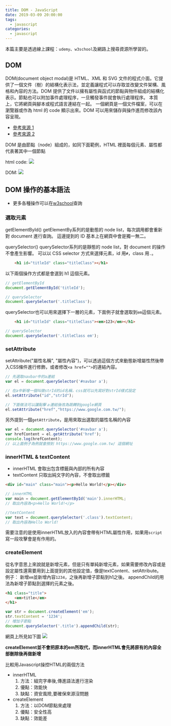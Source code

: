```yaml
---
title: DOM - JavaScript
date: 2019-03-09 20:00:00
tags:
  - javascript
categories:
  - javascript
---
```


本篇主要是透過線上課程：`udemy`、`w3school`及網路上搜尋資源所學習的。

## DOM

DOM(document object modal)是 HTML、XML 和 SVG 文件的程式介面。它提供了一個文件（樹）的結構化表示法，並定義讓程式可以存取並改變文件架構、風格和內容的方法。DOM 提供了文件以擁有屬性與函式的節點與物件組成的結構化表示。節點也可以附加事件處理程序，一旦觸發事件就會執行處理程序。 本質上，它將網頁與腳本或程式語言連結在一起。
一個網頁是一個文件檔案，可以在瀏覽器或作為 html 的 code 顯示出來。DOM 可以用來儲存與操作進而修改該內容呈現。

- [參考來源 1](https://developer.mozilla.org/en-US/docs/Web/API/Document_Object_Model/Introduction)
- [參考來源 2](https://ithelp.ithome.com.tw/articles/10094965)

DOM 是由節點（node）組成的，如同下面範例，HTML 裡面每個元素、屬性都代表著其中一個節點

html code:
![](https://i.imgur.com/6BPKuuR.png)

DOM:
![](https://i.imgur.com/gwCGCt9.png)

## DOM 操作的基本語法

- 更多各種操作可以在[w3school](https://www.w3schools.com/js/js_htmldom.asp)查詢

### 選取元素

getElementById()
getElementBy系列的是動態的 node list，每次調用都會重新對 document 進行查詢。
這邊提到的 ID 基本上在網頁中會是獨一無二。

querySelector()
querySelector系列的是靜態的 node list，對 document 的操作不會產生影響。
可以以 CSS selector 方式來選擇元素，id 用`#`，class 用`.`。

```html
    <h1 id="titleId" class="titleClass"></h1>
```

以下兩個操作方式都是會選到 h1 這個元素。

```js
// getElementById
document.getElementById('titleId');

// querySelector
document.querySelector('.titleClass');
```

querySelector也可以用來選擇下一層的元素，下面例子就會選取到`em`這個元素。
 
```html
    <h1 id="titleId" class="titleClass"><em>123</em></h1>
```
```js
// querySelector
document.querySelector('.titleClass em');
```

### setAttribute
setAttribute("屬性名稱", "屬性內容")，可以透過這個方式來動態新增屬性然後帶入CSS條件進行修飾，或者修改`<a href="">`的連結內容。

```js
// 先選取navbar中的a連結
var el = document.querySelector('#navbar a');

// 在a中新增一個叫做strId的id名稱，css就可以先寫好對strId樣式設定
el.setAttribute("id","strId");

// 下面做法可以讓點擊ａ連結後改為跳轉到google網頁
el.setAttribute("href","https://www.google.com.tw/");
```

另外提到一個`getAttribute`，是用來取出選取的屬性名稱的內容


```js
var el = document.querySelector('#navbar a');
var hrefContent = el.getAttribute('href');
console.log(hrefContent);
// 以上面例子為例就會撈到 https://www.google.com.tw/ 這個網址
```


### innerHTML & textContent
- innerHTML
會取出包含標籤與內部的所有內容
- textContent
只取出純文字的內容，不會取出標籤

```html
<div id="main" class="main"><p>Hello World!</p></div>
```

```js
// innerHTML
var main = document.getElementById('main').innerHTML;
// 取出內容為<p>Hello World!</p>

//textContent
var text = document.querySelector('.class').textContent;
// 取出內容為Hello World!
```

需要注意的是使用innerHTML放入的內容會帶有HTML屬性作用，如果用`script`寫一段攻擊會是有作用的。

### createElement
從名字意思上來說就是新增元素，但是只有單純新增元素，如果需要修改內容或是設定屬性還需要用到上面提到的其他設定值，像是textContent、setAttribute。
例子：
新增`em`並新增內容`1234`，之後再新增子節點到h1之後。
appendChild的用法為新增子節點到選擇的元素之後。


```html
<h1 class="title">
    <em>title</em>
</h1>
```

```js
var str = document.createElement('em');
str.textContent = '1234';
// 增加子節點
document.querySelector('.title').appendChild(str);

```

網頁上所見如下圖
![](https://i.imgur.com/XDZG6qh.png)

**createElement並不會把原本的em所取代，而innerHTML會先將原有的內容全部刪除後再做新增**

比較用Javascript操控HTML的兩個方法
- innerHTML
    1. 方法：組完字串後,傳進語法進行渲染
    2. 優點：效能快
    3. 缺點：資安風險,要確保來源沒問題
- createElement
    1. 方法：以DOM節點來處理
    2. 優點：安全性高
    3. 缺點：效能差
